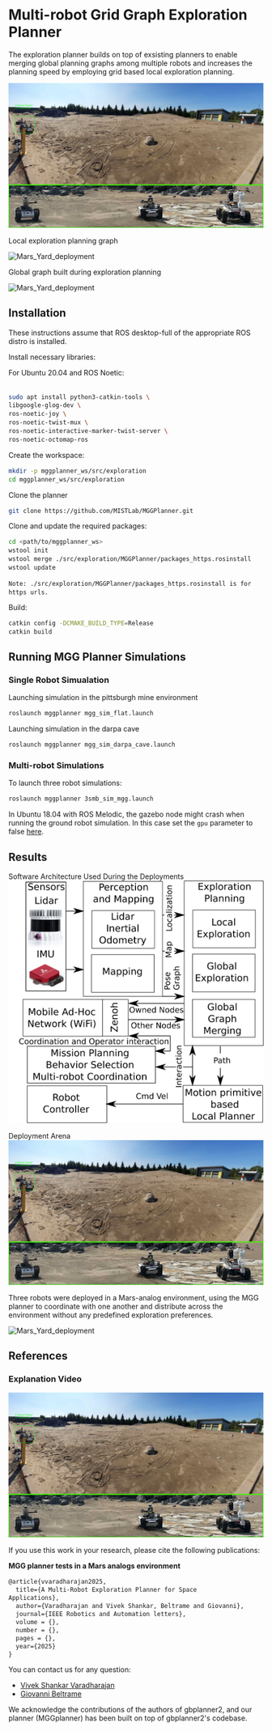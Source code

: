 # Multi-robot Grid Graph Exploration Planner

The exploration planner builds on top of exsisting planners to enable merging global planning graphs among multiple robots and increases the planning speed by employing grid based local exploration planning.

![swag](docs/img/Mars_Yard.png)

Local exploration planning graph

![Mars_Yard_deployment](docs/img/mgg_local.gif)

Global graph built during exploration planning

![Mars_Yard_deployment](docs/img/mgg_global.gif)

## Installation
These instructions assume that ROS desktop-full of the appropriate ROS distro is installed.

Install necessary libraries:

For Ubuntu 20.04 and ROS Noetic:
```bash

sudo apt install python3-catkin-tools \
libgoogle-glog-dev \
ros-noetic-joy \
ros-noetic-twist-mux \
ros-noetic-interactive-marker-twist-server \
ros-noetic-octomap-ros
```


Create the workspace:
```bash
mkdir -p mggplanner_ws/src/exploration
cd mggplanner_ws/src/exploration
```
Clone the planner
```bash
git clone https://github.com/MISTLab/MGGPlanner.git
```

Clone and update the required packages:
```bash
cd <path/to/mggplanner_ws>
wstool init
wstool merge ./src/exploration/MGGPlanner/packages_https.rosinstall
wstool update
```

`Note: ./src/exploration/MGGPlanner/packages_https.rosinstall is for https urls.`

Build:
```bash
catkin config -DCMAKE_BUILD_TYPE=Release
catkin build
```

## Running MGG Planner Simulations 

### Single Robot Simualation

Launching simulation in the pittsburgh mine environment
```bash
roslaunch mggplanner mgg_sim_flat.launch
```
Launching simulation in the darpa cave
```bash
roslaunch mggplanner mgg_sim_darpa_cave.launch
```

### Multi-robot Simulations
To launch three robot simulations:
```bash
roslaunch mggplanner 3smb_sim_mgg.launch
```
In Ubuntu 18.04 with ROS Melodic, the gazebo node might crash when running the ground robot simulation. In this case set the `gpu` parameter to false [here](https://github.com/ntnu-arl/smb_simulator/blob/6ed9d738ffd045d666311a8ba266570f58dca438/smb_description/urdf/sensor_head.urdf.xacro#L20).

## Results

Software Architecture Used During the Deployments
![Soft_arc](docs/img/arc.png)

Deployment Arena 
![Mars Yard](docs/img/Mars_Yard.png)

Three robots were deployed in a Mars-analog environment, using the MGG planner to coordinate with one another and distribute across the environment without any predefined exploration preferences.

![Mars_Yard_deployment](docs/img/mgg_real.gif)

## References

### Explanation Video
[![gbplanner_video](docs/img/Mars_Yard.png)](https://youtu.be/Fv8B0Ml0KCY)

If you use this work in your research, please cite the following publications:

**MGG planner tests in a Mars analogs environment**
```
@article{vvaradharajan2025,
  title={A Multi-Robot Exploration Planner for Space
Applications},
  author={Varadharajan and Vivek Shankar, Beltrame and Giovanni},
  journal={IEEE Robotics and Automation letters},
  volume = {},
  number = {},
  pages = {},  
  year={2025}
}
```

You can contact us for any question:
* [Vivek Shankar Varadharajan](mailto:vivek-shankar.varadharajan@polymtl.ca)
* [Giovanni Beltrame](mailto:giovanni.beltrame@polymtl.ca)

We acknowledge the contributions of the authors of gbplanner2, and our planner (MGGplanner) has been built on top of gbplanner2's codebase. 